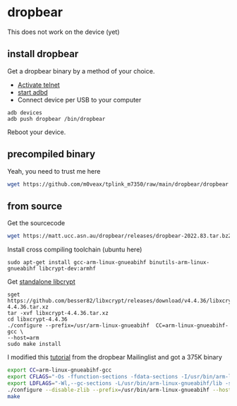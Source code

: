 # dropbear

This does not work on the device (yet)

## install dropbear

Get a dropbear binary by a method of your choice.

- [Activate telnet](../tp-opener/README.md)
- [start adbd](../README.md#start-adbd)
- Connect device per USB to your computer

```
adb devices
adb push dropbear /bin/dropbear
```

Reboot your device.


## precompiled binary

Yeah, you need to trust me here

```bash
wget https://github.com/m0veax/tplink_m7350/raw/main/dropbear/dropbear
```

## from source

Get the sourcecode

```bash
wget https://matt.ucc.asn.au/dropbear/releases/dropbear-2022.83.tar.bz2
```

Install cross compiling toolchain (ubuntu here)

```
sudo apt-get install gcc-arm-linux-gnueabihf binutils-arm-linux-gnueabihf libcrypt-dev:armhf
```

Get [standalone libcrypt](https://github.com/mkj/dropbear/issues/143#issuecomment-1114174803)

```
sget https://github.com/besser82/libxcrypt/releases/download/v4.4.36/libxcrypt-4.4.36.tar.xz
tar -xvf libxcrypt-4.4.36.tar.xz  
cd libxcrypt-4.4.36
./configure --prefix=/usr/arm-linux-gnueabihf  CC=arm-linux-gnueabihf-gcc \
--host=arm
sudo make install
```

I modified this [tutorial](https://lists.ucc.gu.uwa.edu.au/pipermail/dropbear/2004q3/000022.html) from the dropbear Mailinglist and got a 375K binary

```bash
export CC=arm-linux-gnueabihf-gcc
export CFLAGS="-Os -ffunction-sections -fdata-sections -I/usr/bin/arm-linux-gnueabihf/include"
export LDFLAGS="-Wl,--gc-sections -L/usr/bin/arm-linux-gnueabihf/lib -static" 
./configure --disable-zlib --prefix=/usr/bin/arm-linux-gnueabihf --host=arm
make
```

